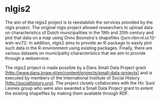 nlgis2
======

The aim of the nlgis2 project is to reestablish the services provided by the nlgis project. The original nlgis project allowed researchers to upload data on characteristics of Dutch municipalities in the 19th and 20th century and plot that data on a map using Onno Boonstra's shapefiles ([urn:nbn:nl:ui:13-wsh-wv7]). In addition, nlgis2 aims to provide an R-package to easily plot such data in the R-environment using existing packages. Finally, there are various datasets on municipality characteristics that we aim to provide through a webservice.

The nlgis2 project is made possible by a Dans Small Data Project grant [http://www.dans.knaw.nl/en/content/projects/small-data-projects] and is executed by members of the International Institute of Social History [http://socialhistory.org]. The project closely collaborates with the Hic Sunt Leones group who were also awarded a Small Data Project grant to extent the existing shapefiles by making them available through RDF. 
